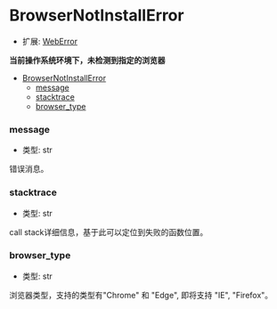 # BrowserNotInstallError

- 扩展: [WebError](./weberror.md)

**当前操作系统环境下，未检测到指定的浏览器**

- [BrowserNotInstallError](#browsernotinstallerror)
    - [message](#message)
    - [stacktrace](#stacktrace)
    - [browser\_type](#browser_type)


### message
- 类型: str

错误消息。


### stacktrace
- 类型: str

call stack详细信息，基于此可以定位到失败的函数位置。

### browser_type
- 类型: str

浏览器类型，支持的类型有"Chrome" 和 "Edge", 即将支持 "IE", "Firefox"。